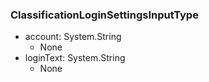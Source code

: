### ClassificationLoginSettingsInputType
- account: System.String
  - None
- loginText: System.String
  - None
